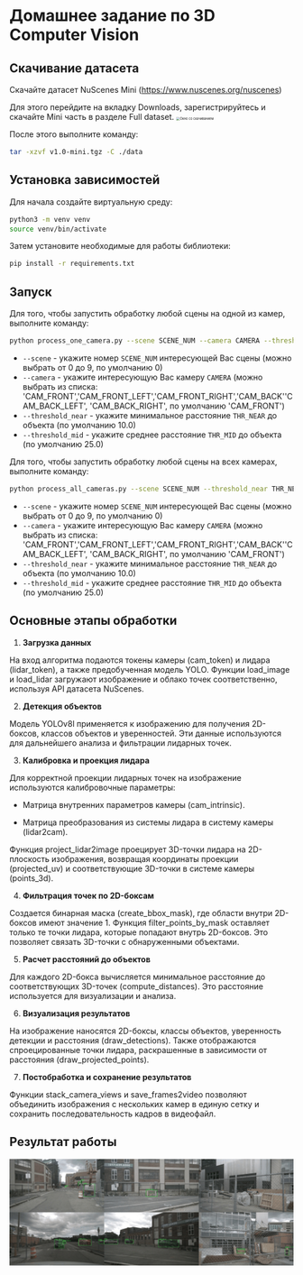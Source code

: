 # Домашнее задание по 3D Computer Vision
## Скачивание датасета
Скачайте датасет NuScenes Mini (https://www.nuscenes.org/nuscenes)

   Для этого перейдите на вкладку Downloads, зарегистрируйтесь и скачайте Mini часть в разделе Full dataset.
   <img src="./download_window.png" alt="Окно со cкачиванием" style="zoom:40%;" />

После этого выполните команду:
```bash
tar -xzvf v1.0-mini.tgz -C ./data
```

## Установка зависимостей
Для начала создайте виртуальную среду:
```bash
python3 -m venv venv
source venv/bin/activate
```

Затем установите необходимые для работы библиотеки:
```bash
pip install -r requirements.txt
```

## Запуск
Для того, чтобы запустить обработку любой сцены на одной из камер, выполните команду:
```bash
python process_one_camera.py --scene SCENE_NUM --camera CAMERA --threshold_near THR_NEAR --threshold_mid THR_MID
```

- `--scene` - укажите номер `SCENE_NUM` интересующей Вас сцены (можно выбрать от 0 до 9, по умолчанию 0)
- `--camera` - укажите интересующую Вас камеру `CAMERA` (можно выбрать из списка: 'CAM_FRONT','CAM_FRONT_LEFT','CAM_FRONT_RIGHT','CAM_BACK''CAM_BACK_LEFT', 'CAM_BACK_RIGHT', по умолчанию 'CAM_FRONT')
- `--threshold_near` - укажите минимальное расстояние `THR_NEAR` до объекта (по умолчанию 10.0)
- `--threshold_mid` - укажите среднее расстояние `THR_MID` до объекта (по умолчанию 25.0)


Для того, чтобы запустить обработку любой сцены на всех камерах, выполните команду:
```bash
python process_all_cameras.py --scene SCENE_NUM --threshold_near THR_NEAR --threshold_mid THR_MID
```

- `--scene` - укажите номер `SCENE_NUM` интересующей Вас сцены (можно выбрать от 0 до 9, по умолчанию 0)
- `--camera` - укажите интересующую Вас камеру `CAMERA` (можно выбрать из списка: 'CAM_FRONT','CAM_FRONT_LEFT','CAM_FRONT_RIGHT','CAM_BACK''CAM_BACK_LEFT', 'CAM_BACK_RIGHT', по умолчанию 'CAM_FRONT')
- `--threshold_near` - укажите минимальное расстояние `THR_NEAR` до объекта (по умолчанию 10.0)
- `--threshold_mid` - укажите среднее расстояние `THR_MID` до объекта (по умолчанию 25.0)

## Основные этапы обработки
1. **Загрузка данных**

  На вход алгоритма подаются токены камеры (cam_token) и лидара (lidar_token), а также предобученная модель YOLO. Функции load_image и load_lidar загружают изображение и облако точек соответственно, используя API датасета NuScenes.

2. **Детекция объектов**

  Модель YOLOv8l применяется к изображению для получения 2D-боксов, классов объектов и уверенностей. Эти данные используются для дальнейшего анализа и фильтрации лидарных точек.

3. **Калибровка и проекция лидара**

  Для корректной проекции лидарных точек на изображение используются калибровочные параметры:

  - Матрица внутренних параметров камеры (cam_intrinsic).

  - Матрица преобразования из системы лидара в систему камеры (lidar2cam).

  Функция project_lidar2image проецирует 3D-точки лидара на 2D-плоскость изображения, возвращая координаты проекции (projected_uv) и соответствующие 3D-точки в системе камеры (points_3d).

4. **Фильтрация точек по 2D-боксам**

  Создается бинарная маска (create_bbox_mask), где области внутри 2D-боксов имеют значение 1. Функция filter_points_by_mask оставляет только те точки лидара, которые попадают внутрь 2D-боксов. Это позволяет связать 3D-точки с обнаруженными объектами.

5. **Расчет расстояний до объектов**

  Для каждого 2D-бокса вычисляется минимальное расстояние до соответствующих 3D-точек (compute_distances). Это расстояние используется для визуализации и анализа.

6. **Визуализация результатов**

  На изображение наносятся 2D-боксы, классы объектов, уверенность детекции и расстояния (draw_detections). Также отображаются спроецированные точки лидара, раскрашенные в зависимости от расстояния (draw_projected_points).

7. **Постобработка и сохранение результатов**

  Функции stack_camera_views и save_frames2video позволяют объединить изображения с нескольких камер в единую сетку и сохранить последовательность кадров в видеофайл.


## Результат работы

![Видео-демо с результатами](./videos/scene_04_demo_video.gif)